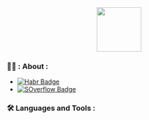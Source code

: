 <div id="header" align="center">
  <img src="https://media.giphy.com/media/M9gbBd9nbDrOTu1Mqx/giphy.gif" width="100"/>
</div>


### 👨‍💻 : About :

-  [![Habr Badge](https://img.shields.io/badge/habr-habr-blue?style=flat&logo=HabrHabr&logoColor=white)](https://habr.com/ru/users/AlexisVaBel/)
-  [![SOverflow Badge](https://img.shields.io/badge/stack-overflow-orange?style=flat&logo=StOverflow&logoColor=white)](https://stackoverflow.com/users/1228813/alexbee)

### :hammer_and_wrench: Languages and Tools :

<!--
**AlexisVaBel/AlexisVaBel** is a ✨ _special_ ✨ repository because its `README.md` (this file) appears on your GitHub profile.

Here are some ideas to get you started:

- 🔭 I’m currently working on ...
- 🌱 I’m currently learning ...
- 👯 I’m looking to collaborate on ...
- 🤔 I’m looking for help with ...
- 💬 Ask me about ...
- 📫 How to reach me: ...
- 😄 Pronouns: ...
- ⚡ Fun fact: ...
-->
